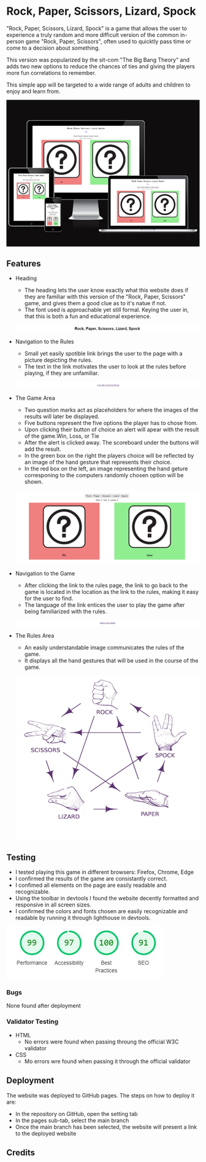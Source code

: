 # Rock, Paper, Scissors, Lizard, Spock
"Rock, Paper, Scissors, Lizard, Spock" is a game that allows the user to experience a truly random and more difficult version of the common in-person game "Rock, Paper, Scissors", often used to quicktly pass time or come to a decision about something. 

This version was popularized by the sit-com "The Big Bang Theory" and adds two new options to reduce the chances of ties and giving the players more fun correlations to remember.

This simple app will be targeted to a wide range of adults and children to enjoy and learn from.

![The website on a variety of screen sizes](documentation/responsiveness.jpg)

## Features

<ul>
<li>Heading</li>
  <ul>
    <li>The heading lets the user know exactly what this website does if they are familiar with this version of the "Rock, Paper, Scissors" game, and gives them a good clue as to it's natue if not.</li>
    <li>The font used is approachable yet still formal. Keying the user in, that this is both a fun and educational experience. </li>
  </ul>

  ![The header section](documentation/header.jpg)

  <li>Navigation to the Rules</li>
  <ul>
    <li>Small yet easily spotible link brings the user to the page with a picture depicting the rules.</li>
    <li>The text in the link motivates the user to look at the rules before playing, if they are unfamiliar.</li>
  </ul>

  ![The navigation to the rules](documentation/nav-to-rules.jpg)

  <li>The Game Area</li>
  <ul>
    <li>Two question marks act as placeholders for where the images of the results will later be displayed.</li>
    <li>Five buttons represent the five options the player has to chose from.</li>
    <li>Upon clicking their button of choice an alert will apear with the result of the game.Win, Loss, or Tie</li>
    <li>After the alert is clicked away. The scoreboard under the buttons will add the result.</li>
    <li>In the green box on the right the players choice will be reflected by an image of the hand gesture that represents their choice.</li>
    <li>In the red box on the left, an image representing the hand geture corresponing to the computers randomly chosen option will be shown.</li>
  </ul>

  ![The game area](documentation/game-area.jpg)

  <li>Navigation to the Game</li>
  <ul>
    <li>After clicking the link to the rules page, the link to go back to the game is located in the location as the link to the rules, making it easy for the user to find.</li>
    <li>The language of the link entices the user to play the game after being familiarized with the rules.</li>
  </ul>

  ![The navigation to the game](documentation/nav-to-game.jpg)

  <li>The Rules Area</li>
  <ul>
    <li>An easily understandable image communicates the rules of the game.</li>
    <li>It displays all the hand gestures that will be used in the course of the game.</li>
  </ul>

  ![The Rules section](documentation/rules.jpg)

</ul>

## Testing

<ul>
  <li>I tested playing this game in different browsers: Firefox, Chrome, Edge</li>
  <li>I confirmed the results of the game are consistantly correct.</li>
  <li>I confimed all elements on the page are easily readable and recognizable.</li>
  <li>Using the toolbar in devtools I found the website decently formatted and responsive in all screen sizes.</li>
  <li>I confirmed the colors and fonts chosen are easily recognizable and readable by running it through lighthouse in devtools.</li>
</ul>

![Screenshot of the lighthouse scores](documentation/lighthouse-results.jpg)

### Bugs
None found after deployment

### Validator Testing

<ul>
  <li>
    HTML<ul><li>No errors were found when passing throung the official W3C validator</li></ul>
  </li>
  <li>
    CSS<ul><li>Mo errors wre found when passing it through the official validator</li></ul>
  </li>
</ul>

## Deployment
The website was deployed to GitHub pages. The steps on how to deploy it are:
<ul>
  <li>In the repository on GitHub, open the setting tab</li>
  <li>In the pages sub-tab, select the main branch</li>
  <li>Once the main branch has been selected, the website will present a link to the deployed website</li>
</ul>

## Credits